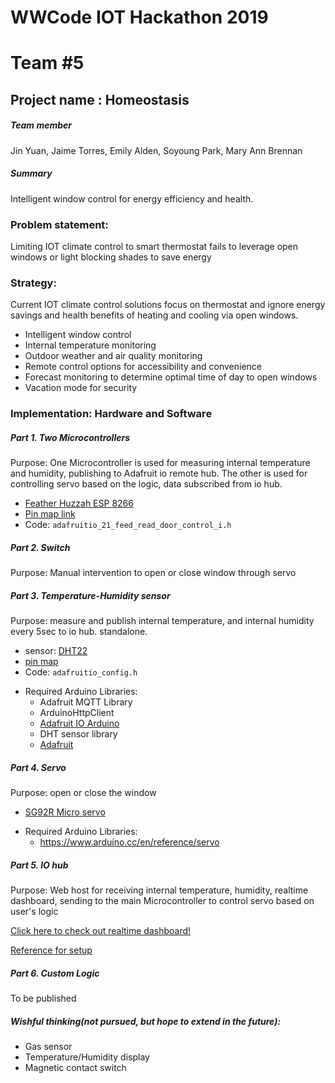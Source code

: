 # WWCode IOT Hackathon 2019
# Team #5

## Project name : Homeostasis

##### Team member

Jin Yuan,
Jaime Torres,
Emily Alden,
Soyoung Park,
Mary Ann Brennan

##### Summary
Intelligent window control for energy efficiency and health.

### Problem statement:
Limiting IOT climate control to smart thermostat fails to leverage open windows or light blocking shades to save energy


### Strategy:
Current IOT climate control solutions focus on thermostat and ignore energy savings and health benefits of heating and cooling via open windows.

- Intelligent window control
- Internal temperature monitoring
- Outdoor weather and air quality monitoring
- Remote control options for accessibility and convenience
- Forecast monitoring to determine optimal time of day to open windows
- Vacation mode for security

### Implementation: Hardware and Software
##### Part 1. Two Microcontrollers
Purpose:
One Microcontroller is used for measuring internal temperature and humidity, publishing to Adafruit io remote hub. The other is used for controlling servo based on the logic, data subscribed from io hub.

* [Feather Huzzah ESP 8266](https://www.adafruit.com/product/2821)  
* [Pin map link](https://cdn-learn.adafruit.com/assets/assets/000/046/211/original/Huzzah_ESP8266_Pinout_v1.2.pdf?1504807178)
* Code: `adafruitio_21_feed_read_door_control_i.h`

##### Part 2. Switch
Purpose: Manual intervention to open or close window through servo


##### Part 3. Temperature-Humidity sensor
Purpose:
measure and publish internal temperature, and internal humidity every 5sec to io hub.
standalone.

* sensor: [DHT22](https://www.adafruit.com/product/385)
* [pin map](https://learn.adafruit.com/assets/39485)
* Code: `adafruitio_config.h`
+ Required Arduino Libraries:
   - Adafruit MQTT Library
   - ArduinoHttpClient
   - [Adafruit IO Arduino](https://github.com/adafruit/Adafruit_IO_Arduino)
   - DHT sensor library
   - [Adafruit](https://github.com/adafruit/Adafruit_Sensor)


##### Part 4. Servo
Purpose: open or close the window
* [SG92R Micro servo](https://www.adafruit.com/product/169)
+ Required Arduino Libraries:
   - https://www.arduino.cc/en/reference/servo


##### Part 5. IO hub
Purpose:
Web host for receiving internal temperature, humidity, realtime dashboard, sending to the main Microcontroller to control servo based on user's logic


[Click here to check out realtime dashboard!](io.adafruit.com/mabmierau/freds)

[Reference for setup](https://learn.adafruit.com/remote-control-with-the-huzzah-plus-adafruit-io/arduino-setup)

##### Part 6. Custom Logic

To be published

##### Wishful thinking(not pursued, but hope to extend in the future):

- Gas sensor
- Temperature/Humidity display
- Magnetic contact switch
